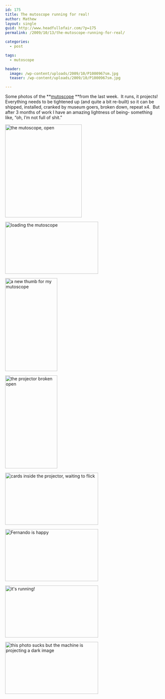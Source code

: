 ```yaml
---
id: 175
title: The mutoscope running for real!
author: Mathew
layout: single
guid: http://www.headfullofair.com/?p=175
permalink: /2009/10/13/the-mutoscope-running-for-real/

categories:
  - post

tags:
  - mutoscope

header:
  image: /wp-content/uploads/2009/10/P1000967sm.jpg
  teaser: /wp-content/uploads/2009/10/P1000967sm.jpg

---
```


Some photos of the **[mutoscope][1] **from the last week.  It runs, it projects!  Everything needs to be tightened up (and quite a bit re-built) so it can be shipped, installed, cranked by museum goers, broken down, repeat x4.  But after 3 months of work I have an amazing lightness of being- something like, &#8220;oh, I&#8217;m not full of shit.&#8221;

[<img class="alignnone size-medium wp-image-173" title="the mutoscope, open" src="http://www.headfullofair.com/wp-content/uploads/2009/10/P1000933sm-247x300.jpg" alt="the mutoscope, open" width="247" height="300" />][2]

[<img class="alignnone size-medium wp-image-174" title="loading the mutoscope" src="http://www.headfullofair.com/wp-content/uploads/2009/10/P1000934sm-300x168.jpg" alt="loading the mutoscope" width="300" height="168" />][3]

[<img class="alignnone size-medium wp-image-171" title="a new thumb for my mutoscope" src="http://www.headfullofair.com/wp-content/uploads/2009/10/P1000921sm1-168x300.jpg" alt="a new thumb for my mutoscope" width="168" height="300" />][4]

[<img class="alignnone size-medium wp-image-176" title="the projector broken open" src="http://www.headfullofair.com/wp-content/uploads/2009/10/P1000969sm-168x300.jpg" alt="the projector broken open" width="168" height="300" />][5]

[<img title="cards inside the projector, waiting to flick" src="http://www.headfullofair.com/wp-content/uploads/2009/10/P1000943sm-300x168.jpg" alt="cards inside the projector, waiting to flick" width="300" height="168" />][6]

[<img class="alignnone size-medium wp-image-177" title="Fernando is happy" src="http://www.headfullofair.com/wp-content/uploads/2009/10/P1000967sm-300x168.jpg" alt="Fernando is happy" width="300" height="168" />][7]

[<img class="alignnone size-medium wp-image-179" title="it's running!" src="http://www.headfullofair.com/wp-content/uploads/2009/10/P1000946sm-300x168.jpg" alt="it's running!" width="300" height="168" />][8]

[<img class="alignnone size-medium wp-image-178" title="this photo sucks but the machine is projecting a dark image" src="http://www.headfullofair.com/wp-content/uploads/2009/10/P1000951sm-300x168.jpg" alt="this photo sucks but the machine is projecting a dark image" width="300" height="168" />][9]

 [1]: http://www.headfullofair.com/category/mutoscope/
 [2]: http://www.headfullofair.com/wp-content/uploads/2009/10/P1000933sm.jpg
 [3]: http://www.headfullofair.com/wp-content/uploads/2009/10/P1000934sm.jpg
 [4]: http://www.headfullofair.com/wp-content/uploads/2009/10/P1000921sm1.jpg
 [5]: http://www.headfullofair.com/wp-content/uploads/2009/10/P1000969sm.jpg
 [6]: http://www.headfullofair.com/wp-content/uploads/2009/10/P1000943sm.jpg
 [7]: http://www.headfullofair.com/wp-content/uploads/2009/10/P1000967sm.jpg
 [8]: http://www.headfullofair.com/wp-content/uploads/2009/10/P1000946sm.jpg
 [9]: http://www.headfullofair.com/wp-content/uploads/2009/10/P1000951sm.jpg